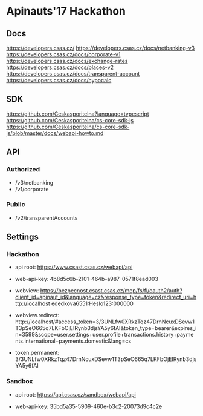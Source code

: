 # Apinauts'17 Hackathon

## Docs

https://developers.csas.cz/
https://developers.csas.cz/docs/netbanking-v3
https://developers.csas.cz/docs/corporate-v1
https://developers.csas.cz/docs/exchange-rates
https://developers.csas.cz/docs/places-v2
https://developers.csas.cz/docs/transparent-account
https://developers.csas.cz/docs/hypocalc

## SDK

https://github.com/Ceskasporitelna?language=typescript
https://github.com/Ceskasporitelna/cs-core-sdk-js
https://github.com/Ceskasporitelna/cs-core-sdk-js/blob/master/docs/webapi-howto.md

## API

### Authorized

- /v3/netbanking
- /v1/corporate

### Public

- /v2/transparentAccounts

## Settings

### Hackathon

- api root:
  https://www.csast.csas.cz/webapi/api

- web-api-key:
  4b8d5c6b-2101-464b-a987-0571f8ead003

- webview:
  https://bezpecnost.csast.csas.cz/mep/fs/fl/oauth2/auth?client_id=apinaut_id&language=cz&response_type=token&redirect_uri=http://localhost
  ededkova6551:Heslo123:000000

- webview.redirect:
  http://localhost/#access_token=3/3UNLfw0XRkzTqz47DrnNcuxDSevw1T3pSeO665q7LKFbOjEIRynb3djsYA5y6fAI&token_type=bearer&expires_in=3599&scope=user.settings+user.profile+transactions.history+payments.international+payments.domestic&lang=cs

- token.permanent:
  3/3UNLfw0XRkzTqz47DrnNcuxDSevw1T3pSeO665q7LKFbOjEIRynb3djsYA5y6fAI

### Sandbox

- api root:
  https://api.csas.cz/sandbox/webapi/api

- web-api-key:
  35bd5a35-5909-460e-b3c2-20073d9c4c2e

